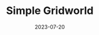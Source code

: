 ---
title: "Simple Gridworld"
description: "A gridworld used for training reinforcement learning algorithms using the openai's gym library."
date: 2023-07-20
url: "https://github.com/ahadjawaid/simple-gridworld"
image: "assets/img/gridworld.png"
---